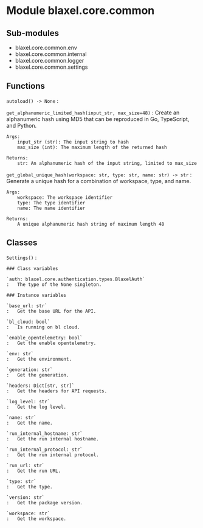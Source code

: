 Module blaxel.core.common
=========================

Sub-modules
-----------
* blaxel.core.common.env
* blaxel.core.common.internal
* blaxel.core.common.logger
* blaxel.core.common.settings

Functions
---------

`autoload() ‑> None`
:   

`get_alphanumeric_limited_hash(input_str, max_size=48)`
:   Create an alphanumeric hash using MD5 that can be reproduced in Go, TypeScript, and Python.
    
    Args:
        input_str (str): The input string to hash
        max_size (int): The maximum length of the returned hash
    
    Returns:
        str: An alphanumeric hash of the input string, limited to max_size

`get_global_unique_hash(workspace: str, type: str, name: str) ‑> str`
:   Generate a unique hash for a combination of workspace, type, and name.
    
    Args:
        workspace: The workspace identifier
        type: The type identifier
        name: The name identifier
    
    Returns:
        A unique alphanumeric hash string of maximum length 48

Classes
-------

`Settings()`
:   

    ### Class variables

    `auth: blaxel.core.authentication.types.BlaxelAuth`
    :   The type of the None singleton.

    ### Instance variables

    `base_url: str`
    :   Get the base URL for the API.

    `bl_cloud: bool`
    :   Is running on bl cloud.

    `enable_opentelemetry: bool`
    :   Get the enable opentelemetry.

    `env: str`
    :   Get the environment.

    `generation: str`
    :   Get the generation.

    `headers: Dict[str, str]`
    :   Get the headers for API requests.

    `log_level: str`
    :   Get the log level.

    `name: str`
    :   Get the name.

    `run_internal_hostname: str`
    :   Get the run internal hostname.

    `run_internal_protocol: str`
    :   Get the run internal protocol.

    `run_url: str`
    :   Get the run URL.

    `type: str`
    :   Get the type.

    `version: str`
    :   Get the package version.

    `workspace: str`
    :   Get the workspace.